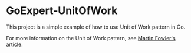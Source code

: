 # GoExpert-UnitOfWork

This project is a simple example of how to use Unit of Work pattern in Go.

For more information on the Unit of Work pattern, see [Martin Fowler's article](https://martinfowler.com/eaaCatalog/unitOfWork.html).

